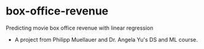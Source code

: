 # box-office-revenue


Predicting movie box office revenue with linear regression


* A project from Philipp Muellauer and Dr. Angela Yu's DS and ML course.
